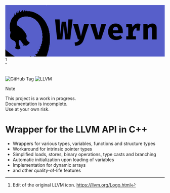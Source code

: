 <!-- color: #575fcb  -->

![Wyvern](assets/wyvern-banner.jpg)[^1]

# 

![GitHub Tag](https://img.shields.io/github/v/tag/Fuechs/wyvern?style=for-the-badge&label=&color=575fcb)
![LLVM](https://img.shields.io/badge/LLVM-4c1717?logo=llvm&logoColor=white&style=for-the-badge)


> [!NOTE]
> This project is a work in progress. \
> Documentation is incomplete.  \
> Use at your own risk.

# Wrapper for the LLVM API in C++

- Wrappers for various types, variables, functions and structure types
- Workaround for intrinsic pointer types
- Simplified loads, stores, binary operations, type casts and branching
- Automatic initialization upon loading of variables
- Implementation for dynamic arrays
- and other quality-of-life features

[^1]: Edit of the original LLVM icon. https://llvm.org/Logo.html